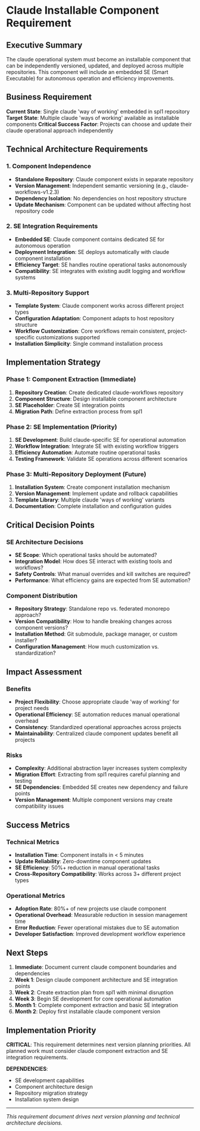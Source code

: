 # Claude Installable Component Requirement

## Executive Summary

The claude operational system must become an installable component that can be independently versioned, updated, and deployed across multiple repositories. This component will include an embedded SE (Smart Executable) for autonomous operation and efficiency improvements.

## Business Requirement

**Current State**: Single claude 'way of working' embedded in spl1 repository
**Target State**: Multiple claude 'ways of working' available as installable components
**Critical Success Factor**: Projects can choose and update their claude operational approach independently

## Technical Architecture Requirements

### 1. Component Independence
- **Standalone Repository**: Claude component exists in separate repository
- **Version Management**: Independent semantic versioning (e.g., claude-workflows-v1.2.3)
- **Dependency Isolation**: No dependencies on host repository structure
- **Update Mechanism**: Component can be updated without affecting host repository code

### 2. SE Integration Requirements
- **Embedded SE**: Claude component contains dedicated SE for autonomous operation
- **Deployment Integration**: SE deploys automatically with claude component installation
- **Efficiency Target**: SE handles routine operational tasks autonomously
- **Compatibility**: SE integrates with existing audit logging and workflow systems

### 3. Multi-Repository Support
- **Template System**: Claude component works across different project types
- **Configuration Adaptation**: Component adapts to host repository structure
- **Workflow Customization**: Core workflows remain consistent, project-specific customizations supported
- **Installation Simplicity**: Single command installation process

## Implementation Strategy

### Phase 1: Component Extraction (Immediate)
1. **Repository Creation**: Create dedicated claude-workflows repository
2. **Component Structure**: Design installable component architecture
3. **SE Placeholder**: Create SE integration points
4. **Migration Path**: Define extraction process from spl1

### Phase 2: SE Implementation (Priority)
1. **SE Development**: Build claude-specific SE for operational automation
2. **Workflow Integration**: Integrate SE with existing workflow triggers
3. **Efficiency Automation**: Automate routine operational tasks
4. **Testing Framework**: Validate SE operations across different scenarios

### Phase 3: Multi-Repository Deployment (Future)
1. **Installation System**: Create component installation mechanism
2. **Version Management**: Implement update and rollback capabilities
3. **Template Library**: Multiple claude 'ways of working' variants
4. **Documentation**: Complete installation and configuration guides

## Critical Decision Points

### SE Architecture Decisions
- **SE Scope**: Which operational tasks should be automated?
- **Integration Model**: How does SE interact with existing tools and workflows?
- **Safety Controls**: What manual overrides and kill switches are required?
- **Performance**: What efficiency gains are expected from SE automation?

### Component Distribution
- **Repository Strategy**: Standalone repo vs. federated monorepo approach?
- **Version Compatibility**: How to handle breaking changes across component versions?
- **Installation Method**: Git submodule, package manager, or custom installer?
- **Configuration Management**: How much customization vs. standardization?

## Impact Assessment

### Benefits
- **Project Flexibility**: Choose appropriate claude 'way of working' for project needs
- **Operational Efficiency**: SE automation reduces manual operational overhead
- **Consistency**: Standardized operational approaches across projects
- **Maintainability**: Centralized claude component updates benefit all projects

### Risks
- **Complexity**: Additional abstraction layer increases system complexity
- **Migration Effort**: Extracting from spl1 requires careful planning and testing
- **SE Dependencies**: Embedded SE creates new dependency and failure points
- **Version Management**: Multiple component versions may create compatibility issues

## Success Metrics

### Technical Metrics
- **Installation Time**: Component installs in < 5 minutes
- **Update Reliability**: Zero-downtime component updates
- **SE Efficiency**: 50%+ reduction in manual operational tasks
- **Cross-Repository Compatibility**: Works across 3+ different project types

### Operational Metrics
- **Adoption Rate**: 80%+ of new projects use claude component
- **Operational Overhead**: Measurable reduction in session management time
- **Error Reduction**: Fewer operational mistakes due to SE automation
- **Developer Satisfaction**: Improved development workflow experience

## Next Steps

1. **Immediate**: Document current claude component boundaries and dependencies
2. **Week 1**: Design claude component architecture and SE integration points
3. **Week 2**: Create extraction plan from spl1 with minimal disruption
4. **Week 3**: Begin SE development for core operational automation
5. **Month 1**: Complete component extraction and basic SE integration
6. **Month 2**: Deploy first installable claude component version

## Implementation Priority

**CRITICAL**: This requirement determines next version planning priorities. All planned work must consider claude component extraction and SE integration requirements.

**DEPENDENCIES**: 
- SE development capabilities
- Component architecture design
- Repository migration strategy
- Installation system design

---

*This requirement document drives next version planning and technical architecture decisions.*